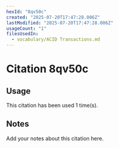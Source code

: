 ```yaml
---
hexId: "8qv50c"
created: "2025-07-20T17:47:28.006Z"
lastModified: "2025-07-20T17:47:28.006Z"
usageCount: "1"
filesUsedIn:
  - vocabulary/ACID Transactions.md
---
```


# Citation 8qv50c

## Usage

This citation has been used 1 time(s).

## Notes

Add your notes about this citation here.

